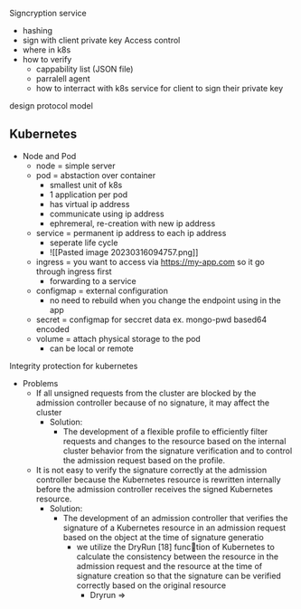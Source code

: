 
Signcryption service
- hashing
- sign with client private key
Access control
-  where in k8s
- how to verify
	- cappability list (JSON file)
	- parralell agent
	- how to interract with k8s
service for client to sign their private key

design protocol
model

## Kubernetes
- Node and Pod
	- node = simple server
	- pod = abstaction over container 
		-  smallest unit of k8s
		- 1 application per pod
		- has virtual ip address
		- communicate using ip address
		- ephremeral, re-creation with new ip address
	- service = permanent ip address to each ip address
		- seperate life cycle
		- ![[Pasted image 20230316094757.png]]
	- ingress = you want to access via https://my-app.com so it go through ingress first 
		- forwarding to a service
	- configmap = external configuration 
		-  no need to rebuild when you change the endpoint using in the app
	- secret = configmap for seccret data ex. mongo-pwd based64 encoded
	- volume = attach physical storage to the pod
		- can be local or remote




Integrity protection for kubernetes 
- Problems
	- If all unsigned requests from the cluster are blocked by the admission controller because of no signature, it may affect the cluster
		- Solution: 
			- The development of a flexible profile to efficiently filter requests and changes to the resource based on the internal cluster behavior from the signature verification and to control the admission request based on the profile.
	- It is not easy to verify the signature correctly at the admission controller because the Kubernetes resource is rewritten internally before the admission controller receives the signed Kubernetes resource.
		- Solution:
			- The development of an admission controller that verifies the signature of a Kubernetes resource in an admission request based on the object at the time of signature generatio
				- we utilize the DryRun [18] function of Kubernetes to calculate the consistency between the resource in the admission request and the resource at the time of signature creation so that the signature can be verified correctly based on the original resource
					- Dryrun => 